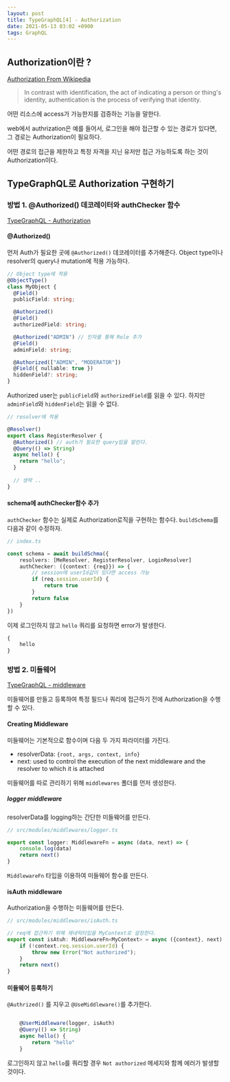 ```yaml
---
layout: post
title: TypeGraphQL[4] - Authorization 
date: 2021-05-13 03:02 +0900
tags: GraphQL
---
```


## Authorization이란 ?

[Authorization From Wikipedia](https://en.wikipedia.org/wiki/Authorization)

>In contrast with identification, the act of indicating a person or thing's identity, authentication is the process of verifying that identity.

어떤 리소스에 access가 가능한지를 검증하는 기능을 말한다.

web에서 authrization은 예를 들어서, 로그인을 해야 접근할 수 있는 경로가 있다면, 그 경로는 Authorization이 필요하다.

어떤 경로의 접근을 제한하고 특정 자격을 지닌 유저만 접근 가능하도록 하는 것이 Authorization이다.

## TypeGraphQL로 Authorization 구현하기

### 방법 1. @Authorized() 데코레이터와 authChecker 함수

[TypeGraphQL - Authorization](https://typegraphql.com/docs/authorization.html)

#### @Authorized()

먼저 Auth가 필요한 곳에 `@Authorized()` 데코레이터를 추가해준다. Object type이나 resolver의 query나 mutation에 적용 가능하다.

```ts
// Object type에 적용
@ObjectType()
class MyObject {
  @Field()
  publicField: string;

  @Authorized()
  @Field()
  authorizedField: string;

  @Authorized("ADMIN") // 인자를 통해 Role 추가
  @Field()
  adminField: string;

  @Authorized(["ADMIN", "MODERATOR"])
  @Field({ nullable: true })
  hiddenField?: string;
}
```

Authorized user는 `publicField`와 `authorizedField`를 읽을 수 있다. 하지만 `adminField`와 `hiddenField`는 읽을 수 없다.

```ts
// resolver에 적용

@Resolver()
export class RegisterResolver {
  @Authorized() // auth가 필요한 query임을 알린다.
  @Query(() => String)
  async hello() {
    return "hello";
  }
  
  // 생략 ..
}
```

#### schema에 authChecker함수 추가

`authChecker` 함수는 실제로 Authorization로직을 구현하는 함수다. `buildSchema`를 다음과 같이 수정하자.

```ts
// index.ts

const schema = await buildSchma({
    resolvers: [MeResolver, RegisterResolver, LoginResolver]
    authChecker: ({context: {req}}) => {
        // session에 userId값이 있다면 access 가능
        if (req.session.userId) {
            return true
        }
        return false
    }
})
```

이제 로그인하지 않고 `hello` 쿼리를 요청하면 error가 발생한다.

```graphql
{
    hello
}
```

### 방법 2. 미들웨어

[TypeGraphQL - middleware](https://typegraphql.com/docs/middlewares.html)

미들웨어를 만들고 등록하여 특정 필드나 쿼리에 접근하기 전에 Authorization을 수행할 수 있다.

#### Creating Middleware

미들웨어는 기본적으로 함수이며 다음 두 가지 파라미터를 가진다.

- resolverData: `{root, args, context, info}`
- next: used to control the execution of the next middleware and the resolver to which it is attached

미들웨어를 따로 관리하기 위해 `middlewares` 폴더를 먼저 생성한다.

##### logger middleware

resolverData를 logging하는 간단한 미들웨어를 만든다.

```ts
// src/modules/middlewares/logger.ts

export const logger: MiddlewareFn = async (data, next) => {
    console.log(data)
    return next()
}
```

`MiddlewareFn` 타입을 이용하여 미들웨어 함수를 만든다.

#### isAuth middleware

Authorization을 수행하는 미들웨어를 만든다.

```ts
// src/modules/middlewares/isAuth.ts

// req에 접근하기 위해 제네릭타입을 MyContext로 설정한다.
export const isAtuh: MiddlewareFn<MyContext> = async ({context}, next) => {
    if (!context.req.session.userId) {
        throw new Error("Not authorized");
    }
    return next()
}
```

#### 미들웨어 등록하기

`@Authrized()` 를 지우고 `@UseMiddleware()`를 추가한다.

```ts

    @UserMiddleware(logger, isAuth)
    @Query(() => String)
    async hello() {
        return "hello"
    }

```

로그인하지 않고 `hello`를 쿼리할 경우 `Not authorized` 메세지와 함께 에러가 발생할 것이다.

